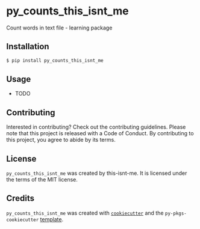 # py_counts_this_isnt_me

Count words in text file - learning package

## Installation

```bash
$ pip install py_counts_this_isnt_me
```

## Usage

- TODO

## Contributing

Interested in contributing? Check out the contributing guidelines. Please note that this project is released with a Code of Conduct. By contributing to this project, you agree to abide by its terms.

## License

`py_counts_this_isnt_me` was created by this-isnt-me. It is licensed under the terms of the MIT license.

## Credits

`py_counts_this_isnt_me` was created with [`cookiecutter`](https://cookiecutter.readthedocs.io/en/latest/) and the `py-pkgs-cookiecutter` [template](https://github.com/py-pkgs/py-pkgs-cookiecutter).
